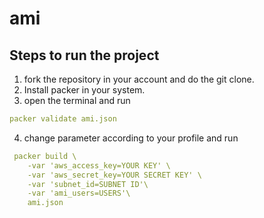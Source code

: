 # ami

## Steps to run the project

1. fork the repository in your account and do the git clone.
2. Install packer in your system.
3. open the terminal and run
```yml
packer validate ami.json
```
4. change parameter according to your profile and run
```yml
 packer build \
    -var 'aws_access_key=YOUR KEY' \
    -var 'aws_secret_key=YOUR SECRET KEY' \
    -var 'subnet_id=SUBNET ID'\
    -var 'ami_users=USERS'\
    ami.json
```

